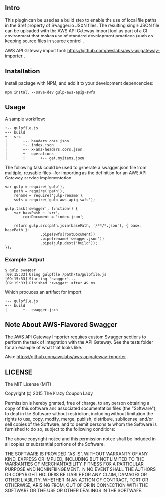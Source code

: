 ## Intro

This plugin can be used as a build step to enable the use of local file paths in the $ref property of Swagger.io JSON files.  The resulting single JSON file can be uploaded with the AWS API Gateway import tool as part of a CI environment that makes use of standard development practices (such as keeping source files in source control).

AWS API Gateway import tool: https://github.com/awslabs/aws-apigateway-importer .

## Installation

Install package with NPM, and add it to your development dependencies:

```npm install --save-dev gulp-aws-apig-swfs```

## Usage
A sample workflow:

```.
+-- gulpfile.js
+-- build
+-- src
|       +-- headers.cors.json
|       +-- index.json
|       +-- x-amz-headers.cors.json
|       +-- operations
|       |       +-- get.myitems.json
```

The following task could be used to generate a swagger.json file from multiple, reusable files--for importing as the definition for an AWS API Gateway service implementation.

```
var gulp = require('gulp'),
    path = require('path'),
	rename = require('gulp-rename'),
    swfs = require('gulp-aws-apig-swfs');
    
gulp.task('swagger', function() {
	var basePath = 'src',
		rootDocument = 'index.json';

	return gulp.src(path.join(basePath, '/**/*.json'), { base: basePath })
				.pipe(swfs(rootDocument))
				.pipe(rename('swagger.json'))
				.pipe(gulp.dest('build'));
});
```

### Example Output

```
$ gulp swagger
[09:15:33] Using gulpfile /path/to/gulpfile.js
[09:15:33] Starting 'swagger'...
[09:15:33] Finished 'swagger' after 49 ms
```

Which produces an artifact for import:

```.
+-- gulpfile.js
+-- build
|       +-- swagger.json
```

## Note About AWS-Flavored Swagger

The AWS API Gateway Importer requires custom Swagger sections to perform the task of integration with the API Gateway.  See the tests folder for an example of what that looks like.

Also: https://github.com/awslabs/aws-apigateway-importer .

## LICENSE

The MIT License (MIT)

Copyright (c) 2015 The Krazy Coupon Lady

Permission is hereby granted, free of charge, to any person obtaining a copy
of this software and associated documentation files (the "Software"), to deal
in the Software without restriction, including without limitation the rights
to use, copy, modify, merge, publish, distribute, sublicense, and/or sell
copies of the Software, and to permit persons to whom the Software is
furnished to do so, subject to the following conditions:

The above copyright notice and this permission notice shall be included in all
copies or substantial portions of the Software.

THE SOFTWARE IS PROVIDED "AS IS", WITHOUT WARRANTY OF ANY KIND, EXPRESS OR
IMPLIED, INCLUDING BUT NOT LIMITED TO THE WARRANTIES OF MERCHANTABILITY,
FITNESS FOR A PARTICULAR PURPOSE AND NONINFRINGEMENT. IN NO EVENT SHALL THE
AUTHORS OR COPYRIGHT HOLDERS BE LIABLE FOR ANY CLAIM, DAMAGES OR OTHER
LIABILITY, WHETHER IN AN ACTION OF CONTRACT, TORT OR OTHERWISE, ARISING FROM,
OUT OF OR IN CONNECTION WITH THE SOFTWARE OR THE USE OR OTHER DEALINGS IN THE
SOFTWARE.


